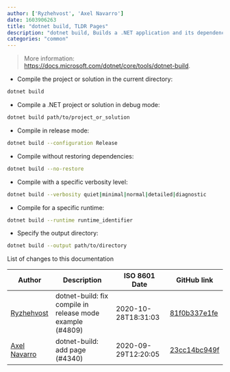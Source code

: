 ```yaml
---
author: ['Ryzhehvost', 'Axel Navarro']
date: 1603906263
title: "dotnet build, TLDR Pages"
description: "dotnet build, Builds a .NET application and its dependencies."
categories: "common"
---
```

> More information: <https://docs.microsoft.com/dotnet/core/tools/dotnet-build>.

- Compile the project or solution in the current directory:

```bash
dotnet build
```

- Compile a .NET project or solution in debug mode:

```bash
dotnet build path/to/project_or_solution
```

- Compile in release mode:

```bash
dotnet build --configuration Release
```

- Compile without restoring dependencies:

```bash
dotnet build --no-restore
```

- Compile with a specific verbosity level:

```bash
dotnet build --verbosity quiet|minimal|normal|detailed|diagnostic
```

- Compile for a specific runtime:

```bash
dotnet build --runtime runtime_identifier
```

- Specify the output directory:

```bash
dotnet build --output path/to/directory
```
List of changes to this documentation


Author | Description | ISO 8601 Date | GitHub link
------|-----|-----|-----
[Ryzhehvost](mailto:kotlyar.andrey@gmail.com) | dotnet-build: fix compile in release mode example (#4809) | 2020-10-28T18:31:03 | [81f0b337e1fe](https://github.com/tldr-pages/tldr/commit/81f0b337e1feae71e1f0a6c69b711a2db9e7f466)
[Axel Navarro](mailto:navarroaxel@gmail.com) | dotnet-build: add page (#4340) | 2020-09-29T12:20:05 | [23cc14bc949f](https://github.com/tldr-pages/tldr/commit/23cc14bc949f8faf0dd468f0ac8c1f976ef32eee)

